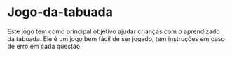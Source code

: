 # Jogo-da-tabuada
Este jogo tem como principal objetivo ajudar crianças com o aprendizado da tabuada. Ele é um jogo bem fácil de ser jogado, tem instruções em caso de erro em cada questão.
